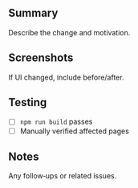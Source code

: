 ## Summary

Describe the change and motivation.

## Screenshots

If UI changed, include before/after.

## Testing

- [ ] `npm run build` passes
- [ ] Manually verified affected pages

## Notes

Any follow‑ups or related issues.

